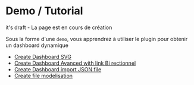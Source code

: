  
# Demo / Tutorial

it's draft - La page est en cours de création

Sous la forme d'une `demo`, vous apprendrez à utiliser le plugin pour obtenir un dashboard dynamique




- [Create Dashboard SVG](tutorial1.md)
- [Create Dashboard Avanced with link Bi rectionnel](tutorial2.md)
- [Create Dashboard import JSON file](tutorial3.md)
- [Create file modelisation](tutorial4.md)
